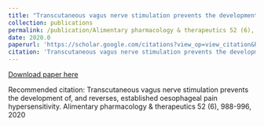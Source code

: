 ```yaml
---
title: "Transcutaneous vagus nerve stimulation prevents the development of, and reverses, established oesophageal pain hypersensitivity"
collection: publications
permalink: /publication/Alimentary pharmacology & therapeutics 52 (6), 988-996, 2020-Transcutaneous vagus nerve stimulation prevents the development of, and reverses, established oesophageal pain hypersensitivity
date: 2020.0
paperurl: 'https://scholar.google.com/citations?view_op=view_citation&hl=en&user=CVvowJAAAAAJ&pagesize=100&citation_for_view=CVvowJAAAAAJ:HDshCWvjkbEC'
citation: 'Transcutaneous vagus nerve stimulation prevents the development of, and reverses, established oesophageal pain hypersensitivity. Alimentary pharmacology &amp; therapeutics 52 (6), 988-996, 2020'
---
```

[Download paper here](https://scholar.google.com/citations?view_op=view_citation&hl=en&user=CVvowJAAAAAJ&pagesize=100&citation_for_view=CVvowJAAAAAJ:HDshCWvjkbEC)

Recommended citation: Transcutaneous vagus nerve stimulation prevents the development of, and reverses, established oesophageal pain hypersensitivity. Alimentary pharmacology & therapeutics 52 (6), 988-996, 2020
